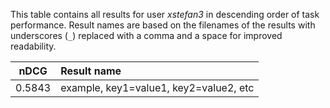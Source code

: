 This table contains all results for user *xstefan3* in descending order of task
performance.  Result names are based on the filenames of the results with
underscores (`_`) replaced with a comma and a space for improved readability.

| nDCG | Result name |
|------|:------------|
| 0.5843 | example, key1=value1, key2=value2, etc |
